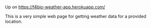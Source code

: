 Up on https://f4bio-weather-app.herokuapp.com/

This is a very simple web page for getting weather data for a provided location.